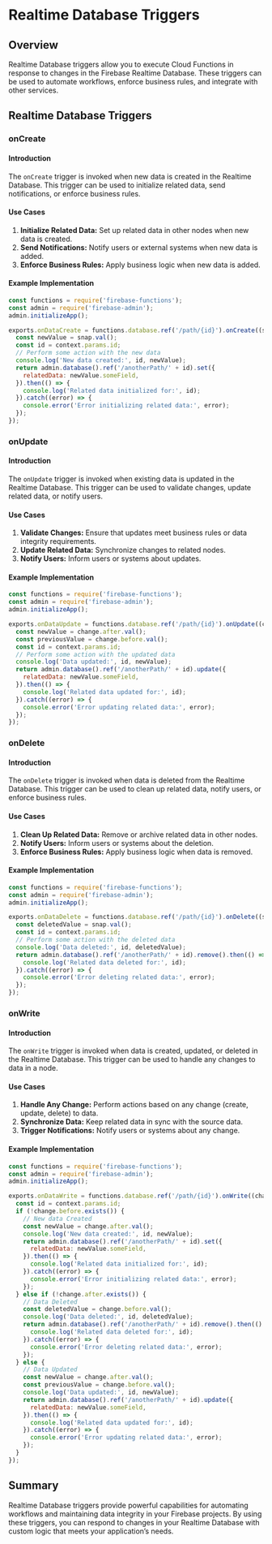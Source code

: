 # Realtime Database Triggers

## Overview
Realtime Database triggers allow you to execute Cloud Functions in response to changes in the Firebase Realtime Database. These triggers can be used to automate workflows, enforce business rules, and integrate with other services.

## Realtime Database Triggers

### onCreate

#### Introduction
The `onCreate` trigger is invoked when new data is created in the Realtime Database. This trigger can be used to initialize related data, send notifications, or enforce business rules.

#### Use Cases
1. **Initialize Related Data:** Set up related data in other nodes when new data is created.
2. **Send Notifications:** Notify users or external systems when new data is added.
3. **Enforce Business Rules:** Apply business logic when new data is added.

#### Example Implementation
```javascript
const functions = require('firebase-functions');
const admin = require('firebase-admin');
admin.initializeApp();

exports.onDataCreate = functions.database.ref('/path/{id}').onCreate((snap, context) => {
  const newValue = snap.val();
  const id = context.params.id;
  // Perform some action with the new data
  console.log('New data created:', id, newValue);
  return admin.database().ref('/anotherPath/' + id).set({
    relatedData: newValue.someField,
  }).then(() => {
    console.log('Related data initialized for:', id);
  }).catch((error) => {
    console.error('Error initializing related data:', error);
  });
});
```

### onUpdate

#### Introduction
The `onUpdate` trigger is invoked when existing data is updated in the Realtime Database. This trigger can be used to validate changes, update related data, or notify users.

#### Use Cases
1. **Validate Changes:** Ensure that updates meet business rules or data integrity requirements.
2. **Update Related Data:** Synchronize changes to related nodes.
3. **Notify Users:** Inform users or systems about updates.

#### Example Implementation
```javascript
const functions = require('firebase-functions');
const admin = require('firebase-admin');
admin.initializeApp();

exports.onDataUpdate = functions.database.ref('/path/{id}').onUpdate((change, context) => {
  const newValue = change.after.val();
  const previousValue = change.before.val();
  const id = context.params.id;
  // Perform some action with the updated data
  console.log('Data updated:', id, newValue);
  return admin.database().ref('/anotherPath/' + id).update({
    relatedData: newValue.someField,
  }).then(() => {
    console.log('Related data updated for:', id);
  }).catch((error) => {
    console.error('Error updating related data:', error);
  });
});
```

### onDelete

#### Introduction
The `onDelete` trigger is invoked when data is deleted from the Realtime Database. This trigger can be used to clean up related data, notify users, or enforce business rules.

#### Use Cases
1. **Clean Up Related Data:** Remove or archive related data in other nodes.
2. **Notify Users:** Inform users or systems about the deletion.
3. **Enforce Business Rules:** Apply business logic when data is removed.

#### Example Implementation
```javascript
const functions = require('firebase-functions');
const admin = require('firebase-admin');
admin.initializeApp();

exports.onDataDelete = functions.database.ref('/path/{id}').onDelete((snap, context) => {
  const deletedValue = snap.val();
  const id = context.params.id;
  // Perform some action with the deleted data
  console.log('Data deleted:', id, deletedValue);
  return admin.database().ref('/anotherPath/' + id).remove().then(() => {
    console.log('Related data deleted for:', id);
  }).catch((error) => {
    console.error('Error deleting related data:', error);
  });
});
```

### onWrite

#### Introduction
The `onWrite` trigger is invoked when data is created, updated, or deleted in the Realtime Database. This trigger can be used to handle any changes to data in a node.

#### Use Cases
1. **Handle Any Change:** Perform actions based on any change (create, update, delete) to data.
2. **Synchronize Data:** Keep related data in sync with the source data.
3. **Trigger Notifications:** Notify users or systems about any change.

#### Example Implementation
```javascript
const functions = require('firebase-functions');
const admin = require('firebase-admin');
admin.initializeApp();

exports.onDataWrite = functions.database.ref('/path/{id}').onWrite((change, context) => {
  const id = context.params.id;
  if (!change.before.exists()) {
    // New data Created
    const newValue = change.after.val();
    console.log('New data created:', id, newValue);
    return admin.database().ref('/anotherPath/' + id).set({
      relatedData: newValue.someField,
    }).then(() => {
      console.log('Related data initialized for:', id);
    }).catch((error) => {
      console.error('Error initializing related data:', error);
    });
  } else if (!change.after.exists()) {
    // Data Deleted
    const deletedValue = change.before.val();
    console.log('Data deleted:', id, deletedValue);
    return admin.database().ref('/anotherPath/' + id).remove().then(() => {
      console.log('Related data deleted for:', id);
    }).catch((error) => {
      console.error('Error deleting related data:', error);
    });
  } else {
    // Data Updated
    const newValue = change.after.val();
    const previousValue = change.before.val();
    console.log('Data updated:', id, newValue);
    return admin.database().ref('/anotherPath/' + id).update({
      relatedData: newValue.someField,
    }).then(() => {
      console.log('Related data updated for:', id);
    }).catch((error) => {
      console.error('Error updating related data:', error);
    });
  }
});
```

## Summary
Realtime Database triggers provide powerful capabilities for automating workflows and maintaining data integrity in your Firebase projects. By using these triggers, you can respond to changes in your Realtime Database with custom logic that meets your application’s needs.
